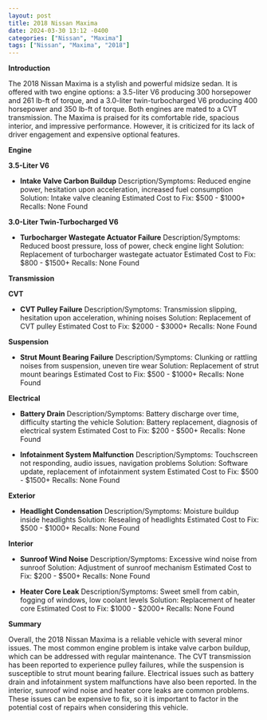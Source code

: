 ```yaml
---
layout: post
title: 2018 Nissan Maxima
date: 2024-03-30 13:12 -0400
categories: ["Nissan", "Maxima"]
tags: ["Nissan", "Maxima", "2018"]
---
```

**Introduction**

The 2018 Nissan Maxima is a stylish and powerful midsize sedan. It is offered with two engine options: a 3.5-liter V6 producing 300 horsepower and 261 lb-ft of torque, and a 3.0-liter twin-turbocharged V6 producing 400 horsepower and 350 lb-ft of torque. Both engines are mated to a CVT transmission. The Maxima is praised for its comfortable ride, spacious interior, and impressive performance. However, it is criticized for its lack of driver engagement and expensive optional features.

**Engine**

**3.5-Liter V6**

* **Intake Valve Carbon Buildup**
    Description/Symptoms: Reduced engine power, hesitation upon acceleration, increased fuel consumption
    Solution: Intake valve cleaning
    Estimated Cost to Fix: $500 - $1000+
    Recalls: None Found

**3.0-Liter Twin-Turbocharged V6**

* **Turbocharger Wastegate Actuator Failure**
    Description/Symptoms: Reduced boost pressure, loss of power, check engine light
    Solution: Replacement of turbocharger wastegate actuator
    Estimated Cost to Fix: $800 - $1500+
    Recalls: None Found

**Transmission**

**CVT**

* **CVT Pulley Failure**
    Description/Symptoms: Transmission slipping, hesitation upon acceleration, whining noises
    Solution: Replacement of CVT pulley
    Estimated Cost to Fix: $2000 - $3000+
    Recalls: None Found

**Suspension**

* **Strut Mount Bearing Failure**
    Description/Symptoms: Clunking or rattling noises from suspension, uneven tire wear
    Solution: Replacement of strut mount bearings
    Estimated Cost to Fix: $500 - $1000+
    Recalls: None Found

**Electrical**

* **Battery Drain**
    Description/Symptoms: Battery discharge over time, difficulty starting the vehicle
    Solution: Battery replacement, diagnosis of electrical system
    Estimated Cost to Fix: $200 - $500+
    Recalls: None Found

* **Infotainment System Malfunction**
    Description/Symptoms: Touchscreen not responding, audio issues, navigation problems
    Solution: Software update, replacement of infotainment system
    Estimated Cost to Fix: $500 - $1500+
    Recalls: None Found

**Exterior**

* **Headlight Condensation**
    Description/Symptoms: Moisture buildup inside headlights
    Solution: Resealing of headlights
    Estimated Cost to Fix: $500 - $1000+
    Recalls: None Found

**Interior**

* **Sunroof Wind Noise**
    Description/Symptoms: Excessive wind noise from sunroof
    Solution: Adjustment of sunroof mechanism
    Estimated Cost to Fix: $200 - $500+
    Recalls: None Found

* **Heater Core Leak**
    Description/Symptoms: Sweet smell from cabin, fogging of windows, low coolant levels
    Solution: Replacement of heater core
    Estimated Cost to Fix: $1000 - $2000+
    Recalls: None Found

**Summary**

Overall, the 2018 Nissan Maxima is a reliable vehicle with several minor issues. The most common engine problem is intake valve carbon buildup, which can be addressed with regular maintenance. The CVT transmission has been reported to experience pulley failures, while the suspension is susceptible to strut mount bearing failure. Electrical issues such as battery drain and infotainment system malfunctions have also been reported. In the interior, sunroof wind noise and heater core leaks are common problems. These issues can be expensive to fix, so it is important to factor in the potential cost of repairs when considering this vehicle.
